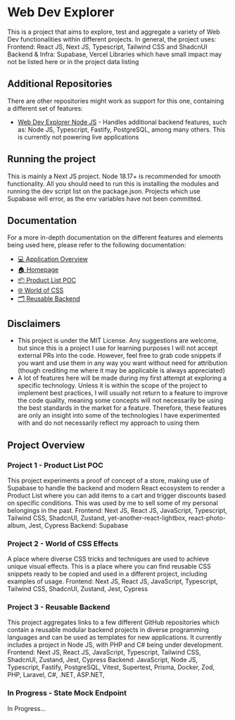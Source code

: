 # Web Dev Explorer

This is a project that aims to explore, test and aggregate a variety of Web Dev functionalities within different projects.
In general, the project uses:
Frontend: React JS, Next JS, Typescript, Tailwind CSS and ShadcnUI
Backend & Infra: Supabase, Vercel
Libraries which have small impact may not be listed here or in the project data listing

## Additional Repositories

There are other repositories might work as support for this one, containing a different set of features:

- [Web Dev Explorer Node JS](https://github.com/Sergie-AGA/web-dev-explorer-nodejs) - Handles additional backend features, such as: Node JS, Typescript, Fastify, PostgreSQL, among many others. This is currently not powering live applications

## Running the project

This is mainly a Next JS project. Node 18.17+ is recommended for smooth functionality.
All you should need to run this is installing the modules and running the dev script list on the package.json. Projects which use Supabase will error, as the env variables have not been committed.

## Documentation

For a more in-depth documentation on the different features and elements being used here, please refer to the following documentation:

- [💻 Application Overview](docs/application-overview.md)
- [🏠 Homepage](docs/homepage.md)
- [📦 Product List POC](docs/product-list-poc.md)
- [🌐 World of CSS](docs/world-of-css-effects.md)
- [🗂️ Reusable Backend](docs/reusable-backend.md)

## Disclaimers

- This project is under the MIT License. Any suggestions are welcome, but since this is a project I use for learning purposes I will not accept external PRs into the code. However, feel free to grab code snippets if you want and use them in any way you want without need for attribution (though crediting me where it may be applicable is always appreciated)
- A lot of features here will be made during my first attempt at exploring a specific technology. Unless it is within the scope of the project to implement best practices, I will usually not return to a feature to improve the code quality, meaning some concepts will not necessarily be using the best standards in the market for a feature. Therefore, these features are only an insight into some of the technologies I have experimented with and do not necessarily reflect my approach to using them

## Project Overview

### Project 1 - Product List POC

This project experiments a proof of concept of a store, making use of Supabase to handle the backend and modern React ecosystem to render a Product List where you can add items to a cart and trigger discounts based on specific conditions. This was used by me to sell some of my personal belongings in the past.
Frontend: Next JS, React JS, JavaScript, Typescript, Tailwind CSS, ShadcnUI, Zustand, yet-another-react-lightbox, react-photo-album, Jest, Cypress
Backend: Supabase

### Project 2 - World of CSS Effects

A place where diverse CSS tricks and techniques are used to achieve unique visual effects. This is a place where you can find reusable CSS snippets ready to be copied and used in a different project, including examples of usage.
Frontend: Next JS, React JS, JavaScript, Typescript, Tailwind CSS, ShadcnUI, Zustand, Jest, Cypress

### Project 3 - Reusable Backend

This project aggregates links to a few different GitHub repositories which contain a reusable modular backend projects in diverse programming languages and can be used as templates for new applications. It currently includes a project in Node JS, with PHP and C# being under development.
Frontend: Next JS, React JS, JavaScript, Typescript, Tailwind CSS, ShadcnUI, Zustand, Jest, Cypress
Backend: JavaScript, Node JS, Typescript, Fastify, PostgreSQL, Vitest, Supertest, Prisma, Docker, Zod, PHP, Laravel, C#, .NET, ASP.NET,

### In Progress - State Mock Endpoint

In Progress...
